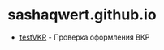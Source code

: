 # sashaqwert.github.io

* [testVKR](https://Aleksandr.chivarzin.ru/testVKR/) - Проверка оформления ВКР
